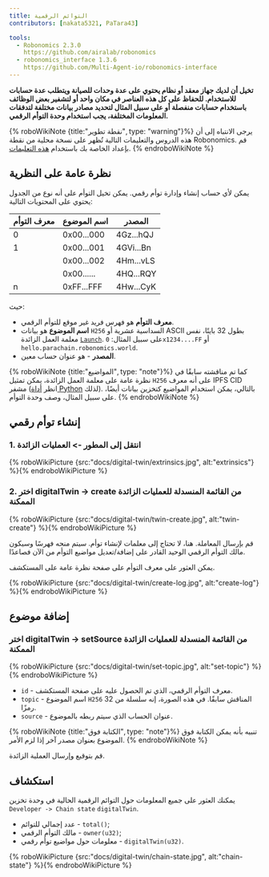 ```yaml
---
title: التوائم الرقمية
contributors: [nakata5321, PaTara43]

tools:
  - Robonomics 2.3.0
    https://github.com/airalab/robonomics
  - robonomics_interface 1.3.6
    https://github.com/Multi-Agent-io/robonomics-interface
---
```


**تخيل أن لديك جهاز معقد أو نظام يحتوي على عدة وحدات للصيانة ويتطلب عدة حسابات للاستخدام. للحفاظ على كل هذه العناصر في مكان واحد أو لتشفير بعض الوظائف باستخدام حسابات منفصلة أو على سبيل المثال لتحديد مصادر بيانات مختلفة لتدفقات المعلومات المختلفة، يجب استخدام وحدة التوأم الرقمي.**

{% roboWikiNote {title:"نقطة تطوير", type: "warning"}%} يرجى الانتباه إلى أن هذه الدروس والتعليمات التالية تُظهر على نسخة محلية من نقطة Robonomics. قم بإعداد الخاصة بك باستخدام [هذه التعليمات](/docs/run-dev-node).
{% endroboWikiNote %}

## نظرة عامة على النظرية
يمكن لأي حساب إنشاء وإدارة توأم رقمي. يمكن تخيل التوأم على أنه نوع من الجدول يحتوي على المحتويات التالية:

| معرف التوأم  | اسم الموضوع 	| المصدر    	|
|--------|------------	|-----------	|
| 0      | 0x00...000 	| 4Gz...hQJ 	|
| 1      | 0x00...001 	| 4GVi...Bn 	|
| 	      | 0x00...002 	| 4Hm...vLS 	|
| 	      | 0x00...... 	| 4HQ...RQY 	|
| n	  | 0xFF...FFF 	| 4Hw...CyK 	|


حيث:
* **معرف التوأم** هو فهرس فريد غير موقع للتوأم الرقمي.
* **اسم الموضوع** هو بيانات `H256` السداسية عشرية أو ASCII بطول 32 بايتًا، نفس معلمة العمل الزائدة [`Launch`](/docs/launch).
على سبيل المثال: `0x1234....FF` أو  `hello.parachain.robonomics.world`.
* **المصدر** - هو عنوان حساب معين.

{% roboWikiNote {title:"المواضيع", type: "note"}%} كما تم مناقشته سابقًا في نظرة عامة على معلمة العمل الزائدة، يمكن تمثيل `H256` على أنه معرف IPFS CID مشفر (انظر [أداة Python](https://multi-agent-io.github.io/robonomics-interface/modules.html#robonomicsinterface.utils.ipfs_qm_hash_to_32_bytes) لذلك).
بالتالي، يمكن استخدام المواضيع كتخزين بيانات أيضًا، على سبيل المثال، وصف وحدة التوأم. {% endroboWikiNote %}


## إنشاء توأم رقمي

### 1. انتقل إلى المطور -> العمليات الزائدة

{% roboWikiPicture {src:"docs/digital-twin/extrinsics.jpg", alt:"extrinsics"} %}{% endroboWikiPicture %}

### 2. اختر digitalTwin -> create من القائمة المنسدلة للعمليات الزائدة الممكنة

{% roboWikiPicture {src:"docs/digital-twin/twin-create.jpg", alt:"twin-create"} %}{% endroboWikiPicture %}

قم بإرسال المعاملة. هنا، لا تحتاج إلى معلمات لإنشاء توأم. سيتم منحه فهرسًا وسيكون مالك التوأم الرقمي الوحيد القادر على إضافة/تعديل مواضيع التوأم من الآن فصاعدًا.

يمكن العثور على معرف التوأم على صفحة نظرة عامة على المستكشف.

{% roboWikiPicture {src:"docs/digital-twin/create-log.jpg", alt:"create-log"} %}{% endroboWikiPicture %}

## إضافة موضوع

### اختر digitalTwin -> setSource من القائمة المنسدلة للعمليات الزائدة الممكنة

{% roboWikiPicture {src:"docs/digital-twin/set-topic.jpg", alt:"set-topic"} %}{% endroboWikiPicture %}

* `id` - معرف التوأم الرقمي، الذي تم الحصول عليه على صفحة المستكشف.
* `topic` - اسم الموضوع `H256` المناقش سابقًا. في هذه الصورة، إنه سلسلة من 32 رمزًا.
* `source` - عنوان الحساب الذي سيتم ربطه بالموضوع.

{% roboWikiNote {title:"الكتابة فوق", type: "note"}%} تنبيه بأنه يمكن الكتابة فوق الموضوع بعنوان مصدر آخر إذا لزم الأمر. {% endroboWikiNote %}

قم بتوقيع وإرسال العملية الزائدة.

## استكشاف

يمكنك العثور على جميع المعلومات حول التوائم الرقمية الحالية في وحدة تخزين `Developer -> Chain state` `digitalTwin`.

- عدد إجمالي للتوائم - `total()`;
- مالك التوأم الرقمي - `owner(u32)`;
- معلومات حول مواضيع توأم رقمي - `digitalTwin(u32)`.

{% roboWikiPicture {src:"docs/digital-twin/chain-state.jpg", alt:"chain-state"} %}{% endroboWikiPicture %}